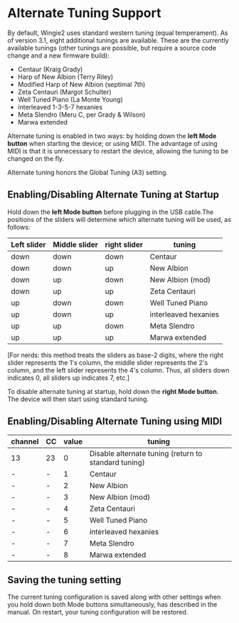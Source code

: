 # Alternate Tuning Support

By default, Wingie2 uses standard western tuning (equal temperament). As of version 3.1, eight additional tunings are available. These are the currently available tunings (other tunings are possible, but require a source code change and a new firmware build):

 * Centaur (Kraig Grady)
 * Harp of New Albion (Terry Riley)
 * Modified Harp of New Albion (septimal 7th)
 * Zeta Centauri (Margot Schulter)
 * Well Tuned Piano (La Monte Young)
 * interleaved 1-3-5-7 hexanies
 * Meta Slendro (Meru C, per Grady & Wilson)
 * Marwa extended

Alternate tuning is enabled in two ways: by holding down the **left Mode button** when starting the device; or using MIDI. The advantage    of using MIDI is that it is unnecessary to restart the device, allowing the tuning to be changed on the fly.

Alternate tuning honors the Global Tuning (A3) setting.

## Enabling/Disabling Alternate Tuning at Startup

Hold down the **left Mode button** before plugging in the USB cable.The positions of the sliders will determine which alternate tuning will be used, as follows:

 | Left slider | Middle slider| right slider| tuning |
 |---|---|---|---|
 | down | down | down | Centaur |
 | down | down | up| New Albion |
 | down | up | down | New Albion (mod) |
 | down | up | up | Zeta Centauri |
 | up | down | down| Well Tuned Piano |
 | up | down | up | interleaved hexanies |
 | up | up | down | Meta Slendro |
 | up | up | up | Marwa extended |

[For nerds: this method treats the sliders as base-2 digits, where the right slider represents the 1's column, the middle slider      represents the 2's column, and the left slider represents the 4's column. Thus, all sliders down indicates 0, all sliders up indicates 7, etc.]

To disable alternate tuning at startup, hold down the **right Mode button**. The device will then start using standard tuning.

## Enabling/Disabling Alternate Tuning using MIDI

 | channel| CC| value| tuning|
 | --- | ---| --- | --- |
 | 13 | 23 | 0 | Disable alternate tuning (return to standard tuning) |
 |-|-|1| Centaur|
 |-|-|2| New Albion|
 |-|-|3| New Albion (mod) |
 |-|-|4| Zeta Centauri|
 |-|-|5| Well Tuned Piano|
 |-|-|6| interleaved hexanies|
 |-|-|7| Meta Slendro|
 |-|-|8| Marwa extended|

## Saving the tuning setting

The current tuning configuration is saved along with other settings when you hold down both Mode buttons simultaneously, has described in the manual. On restart, your tuning configuration will be restored.
